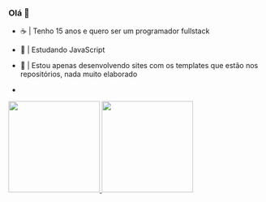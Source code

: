 ### Olá 👋

- ☕ | Tenho 15 anos e quero ser um programador fullstack
- 🤘 | Estudando JavaScript
-  💼 | Estou apenas desenvolvendo sites com os templates que estão nos repositórios, nada muito elaborado

-  <div>
<a href="https://github.com/gabrielkkskx">
<img loading="lazy" height="180em" src="https://github-readme-stats.vercel.app/api/top-langs/?username=gabrielkkskx&layout=compact&langs_count=7&theme=react"/>
<img loading="lazy" height="180em" src="https://github-readme-stats.vercel.app/api?username=gabrielkkskx&show_icons=true&theme=react&include_all_commits=true&count_private=true"/>
</div>
